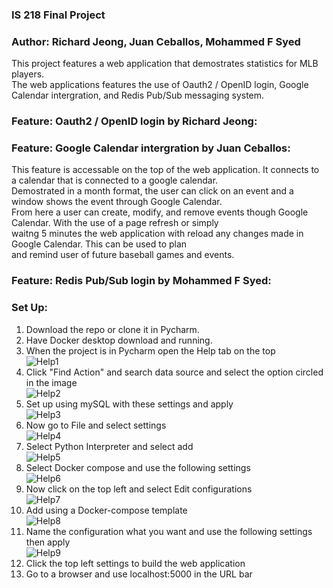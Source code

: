 ### IS 218 Final Project
### Author: Richard Jeong, Juan Ceballos, Mohammed F Syed
This project features a web application that demostrates statistics for MLB players.  
The web applications features the use of Oauth2 / OpenID login, Google Calendar intergration, and Redis Pub/Sub messaging system.

### Feature: Oauth2 / OpenID login by Richard Jeong:

### Feature: Google Calendar intergration by Juan Ceballos:
This feature is accessable on the top of the web application. It connects to a calendar that is connected to a google calendar.  
Demostrated in a month format, the user can click on an event and a window shows the event through Google Calendar.  
From here a user can create, modify, and remove events though Google Calendar. With the use of a page refresh or simply  
waitng 5 minutes the web application with reload any changes made in Google Calendar. This can be used to plan  
and remind user of future baseball games and events.
### Feature: Redis Pub/Sub login by Mohammed F Syed:

### Set Up:
1. Download the repo or clone it in Pycharm.    
2. Have Docker desktop download and running.  
3. When the project is in Pycharm open the Help tab on the top  
![Help1](https://github.com/jdc56/is218final/blob/master/screenshots/Help1.PNG)  
4. Click "Find Action" and search data source and select the option circled in the image  
![Help2](https://github.com/jdc56/is218final/blob/master/screenshots/Help2.jpg)  
5. Set up using mySQL with these settings and apply  
![Help3](https://github.com/jdc56/is218final/blob/master/screenshots/Help3.PNG)  
6. Now go to File and select settings  
![Help4](https://github.com/jdc56/is218final/blob/master/screenshots/Help4.PNG)  
7. Select Python Interpreter and select add  
![Help5](https://github.com/jdc56/is218final/blob/master/screenshots/Help5.png)  
8. Select Docker compose and use the following settings  
![Help6](https://github.com/jdc56/is218final/blob/master/screenshots/Help6.PNG)  
9. Now click on the top left and select Edit configurations  
![Help7](https://github.com/jdc56/is218final/blob/master/screenshots/Help7.png)  
10. Add using a Docker-compose template  
![Help8](https://github.com/jdc56/is218final/blob/master/screenshots/Help8.png)  
11. Name the configuration what you want and use the following settings then apply  
![Help9](https://github.com/jdc56/is218final/blob/master/screenshots/Help9.PNG)  
12. Click the top left settings to build the web application  
13. Go to a browser and use localhost:5000 in the URL bar  
